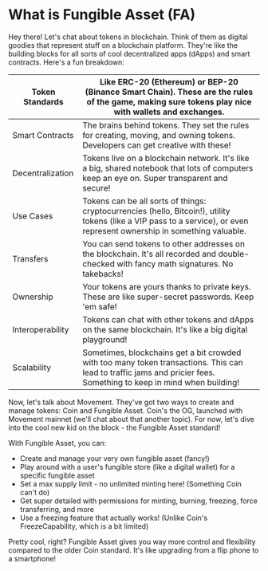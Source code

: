 # What is Fungible Asset (FA)

Hey there! Let's chat about tokens in blockchain. Think of them as digital goodies that represent stuff on a blockchain platform. They're like the building blocks for all sorts of cool decentralized apps (dApps) and smart contracts. Here's a fun breakdown:

| Token Standards | Like ERC-20 (Ethereum) or BEP-20 (Binance Smart Chain). These are the rules of the game, making sure tokens play nice with wallets and exchanges. |
| --- | --- |
| Smart Contracts | The brains behind tokens. They set the rules for creating, moving, and owning tokens. Developers can get creative with these! |
| Decentralization | Tokens live on a blockchain network. It's like a big, shared notebook that lots of computers keep an eye on. Super transparent and secure! |
| Use Cases | Tokens can be all sorts of things: cryptocurrencies (hello, Bitcoin!), utility tokens (like a VIP pass to a service), or even represent ownership in something valuable. |
| Transfers | You can send tokens to other addresses on the blockchain. It's all recorded and double-checked with fancy math signatures. No takebacks! |
| Ownership | Your tokens are yours thanks to private keys. These are like super-secret passwords. Keep 'em safe! |
| Interoperability | Tokens can chat with other tokens and dApps on the same blockchain. It's like a big digital playground! |
| Scalability | Sometimes, blockchains get a bit crowded with too many token transactions. This can lead to traffic jams and pricier fees. Something to keep in mind when building! |

Now, let's talk about Movement. They've got two ways to create and manage tokens: Coin and Fungible Asset. Coin's the OG, launched with Movement mainnet (we'll chat about that another topic). For now, let's dive into the cool new kid on the block - the Fungible Asset standard!

With Fungible Asset, you can:

- Create and manage your very own fungible asset (fancy!)
- Play around with a user's fungible store (like a digital wallet) for a specific fungible asset
- Set a max supply limit - no unlimited minting here! (Something Coin can't do)
- Get super detailed with permissions for minting, burning, freezing, force transferring, and more
- Use a freezing feature that actually works! (Unlike Coin's FreezeCapability, which is a bit limited)

Pretty cool, right? Fungible Asset gives you way more control and flexibility compared to the older Coin standard. It's like upgrading from a flip phone to a smartphone!